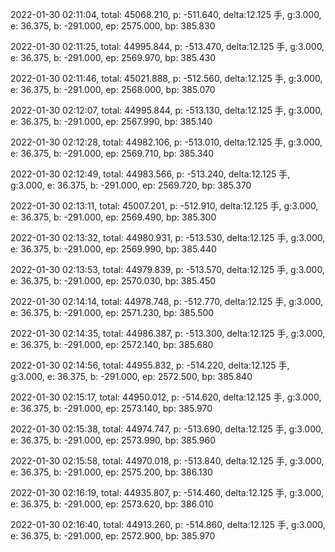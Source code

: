 2022-01-30 02:11:04, total: 45068.210, p: -511.640, delta:12.125 手, g:3.000, e: 36.375, b: -291.000, ep: 2575.000, bp: 385.830

2022-01-30 02:11:25, total: 44995.844, p: -513.470, delta:12.125 手, g:3.000, e: 36.375, b: -291.000, ep: 2569.970, bp: 385.430

2022-01-30 02:11:46, total: 45021.888, p: -512.560, delta:12.125 手, g:3.000, e: 36.375, b: -291.000, ep: 2568.000, bp: 385.070

2022-01-30 02:12:07, total: 44995.844, p: -513.130, delta:12.125 手, g:3.000, e: 36.375, b: -291.000, ep: 2567.990, bp: 385.140

2022-01-30 02:12:28, total: 44982.106, p: -513.010, delta:12.125 手, g:3.000, e: 36.375, b: -291.000, ep: 2569.710, bp: 385.340

2022-01-30 02:12:49, total: 44983.566, p: -513.240, delta:12.125 手, g:3.000, e: 36.375, b: -291.000, ep: 2569.720, bp: 385.370

2022-01-30 02:13:11, total: 45007.201, p: -512.910, delta:12.125 手, g:3.000, e: 36.375, b: -291.000, ep: 2569.490, bp: 385.300

2022-01-30 02:13:32, total: 44980.931, p: -513.530, delta:12.125 手, g:3.000, e: 36.375, b: -291.000, ep: 2569.990, bp: 385.440

2022-01-30 02:13:53, total: 44979.839, p: -513.570, delta:12.125 手, g:3.000, e: 36.375, b: -291.000, ep: 2570.030, bp: 385.450

2022-01-30 02:14:14, total: 44978.748, p: -512.770, delta:12.125 手, g:3.000, e: 36.375, b: -291.000, ep: 2571.230, bp: 385.500

2022-01-30 02:14:35, total: 44986.387, p: -513.300, delta:12.125 手, g:3.000, e: 36.375, b: -291.000, ep: 2572.140, bp: 385.680

2022-01-30 02:14:56, total: 44955.832, p: -514.220, delta:12.125 手, g:3.000, e: 36.375, b: -291.000, ep: 2572.500, bp: 385.840

2022-01-30 02:15:17, total: 44950.012, p: -514.620, delta:12.125 手, g:3.000, e: 36.375, b: -291.000, ep: 2573.140, bp: 385.970

2022-01-30 02:15:38, total: 44974.747, p: -513.690, delta:12.125 手, g:3.000, e: 36.375, b: -291.000, ep: 2573.990, bp: 385.960

2022-01-30 02:15:58, total: 44970.018, p: -513.840, delta:12.125 手, g:3.000, e: 36.375, b: -291.000, ep: 2575.200, bp: 386.130

2022-01-30 02:16:19, total: 44935.807, p: -514.460, delta:12.125 手, g:3.000, e: 36.375, b: -291.000, ep: 2573.620, bp: 386.010

2022-01-30 02:16:40, total: 44913.260, p: -514.860, delta:12.125 手, g:3.000, e: 36.375, b: -291.000, ep: 2572.900, bp: 385.970